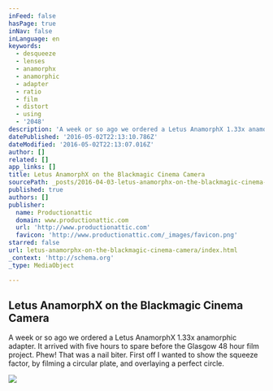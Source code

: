 ```yaml
---
inFeed: false
hasPage: true
inNav: false
inLanguage: en
keywords:
  - desqueeze
  - lenses
  - anamorphx
  - anamorphic
  - adapter
  - ratio
  - film
  - distort
  - using
  - '2048'
description: 'A week or so ago we ordered a Letus AnamorphX 1.33x anamorphic adapter. It arrived with five hours to spare before the Glasgow 48 hour film project. Phew! That was a nail biter. First off I wanted to show the squeeze factor, by filming a circular plate, and overlaying a perfect circle.'
datePublished: '2016-05-02T22:13:10.786Z'
dateModified: '2016-05-02T22:13:07.016Z'
author: []
related: []
app_links: []
title: Letus AnamorphX on the Blackmagic Cinema Camera
sourcePath: _posts/2016-04-03-letus-anamorphx-on-the-blackmagic-cinema-camera.md
published: true
authors: []
publisher:
  name: Productionattic
  domain: www.productionattic.com
  url: 'http://www.productionattic.com'
  favicon: 'http://www.productionattic.com/_images/favicon.png'
starred: false
url: letus-anamorphx-on-the-blackmagic-cinema-camera/index.html
_context: 'http://schema.org'
_type: MediaObject

---
```

<article style=""><h1>Letus AnamorphX on the Blackmagic Cinema Camera</h1><p>A week or so ago we ordered a Letus AnamorphX 1.33x anamorphic adapter. It arrived with five hours to spare before the Glasgow 48 hour film project. Phew! That was a nail biter. First off I wanted to show the squeeze factor, by filming a circular plate, and overlaying a perfect circle.</p><img src="http://www.productionattic.com/blog/wp-content/uploads/2013/11/5b94de4253d911e3897f128fbf51c2a2_8.jpg" /></article>